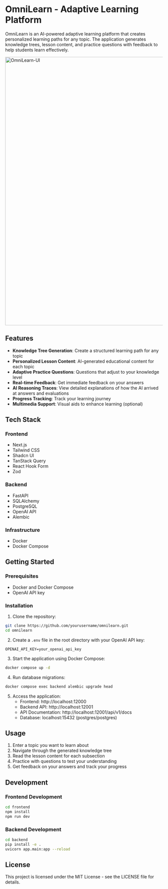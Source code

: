 # OmniLearn - Adaptive Learning Platform

OmniLearn is an AI-powered adaptive learning platform that creates personalized learning paths for any topic. The application generates knowledge trees, lesson content, and practice questions with feedback to help students learn effectively.

<img width="1486" height="855" alt="OmniLearn-UI" src="https://github.com/user-attachments/assets/07162bce-9d70-4937-9d27-7a237c7c7c89" />

## Features

- **Knowledge Tree Generation**: Create a structured learning path for any topic
- **Personalized Lesson Content**: AI-generated educational content for each topic
- **Adaptive Practice Questions**: Questions that adjust to your knowledge level
- **Real-time Feedback**: Get immediate feedback on your answers
- **AI Reasoning Traces**: View detailed explanations of how the AI arrived at answers and evaluations
- **Progress Tracking**: Track your learning journey
- **Multimedia Support**: Visual aids to enhance learning (optional)

## Tech Stack

### Frontend
- Next.js
- Tailwind CSS
- Shadcn UI
- TanStack Query
- React Hook Form
- Zod

### Backend
- FastAPI
- SQLAlchemy
- PostgreSQL
- OpenAI API
- Alembic

### Infrastructure
- Docker
- Docker Compose

## Getting Started

### Prerequisites
- Docker and Docker Compose
- OpenAI API key

### Installation

1. Clone the repository:
```bash
git clone https://github.com/yourusername/omnilearn.git
cd omnilearn
```

2. Create a `.env` file in the root directory with your OpenAI API key:
```
OPENAI_API_KEY=your_openai_api_key
```

3. Start the application using Docker Compose:
```bash
docker compose up -d
```

4. Run database migrations:
```bash
docker compose exec backend alembic upgrade head
```

5. Access the application:
   - Frontend: http://localhost:12000
   - Backend API: http://localhost:12001
   - API Documentation: http://localhost:12001/api/v1/docs
   - Database: localhost:15432 (postgres/postgres)

## Usage

1. Enter a topic you want to learn about
2. Navigate through the generated knowledge tree
3. Read the lesson content for each subsection
4. Practice with questions to test your understanding
5. Get feedback on your answers and track your progress

## Development

### Frontend Development

```bash
cd frontend
npm install
npm run dev
```

### Backend Development

```bash
cd backend
pip install -e .
uvicorn app.main:app --reload
```

## License

This project is licensed under the MIT License - see the LICENSE file for details.
